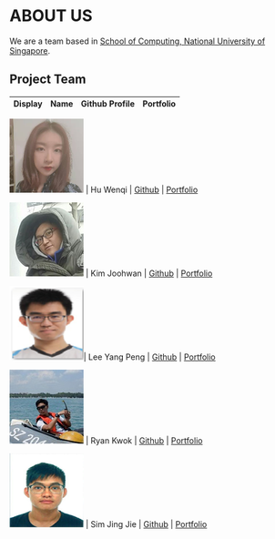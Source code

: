 # ABOUT US

We are a team based in [School of Computing, National University of Singapore](http://www.comp.nus.edu.sg/).

## Project Team

Display | Name | Github Profile | Portfolio
----------|:------:|:--------------:|:---------:

![Hu Wen Qi](team/profile_pictures/hwq_pic.png) | Hu Wenqi | [Github](https://github.com/Vinci-Hu) | [Portfolio](team/wenqihu.md)

![Kim Joohwan](team/profile_pictures/jw_pic.png) | Kim Joohwan | [Github](https://github.com/joohwan58) | [Portfolio](team/joohwan.md)

![Lee Yang Peng](team/profile_pictures/lyp_pic.png)| Lee Yang Peng | [Github](https://github.com/Leeyp) | [Portfolio](team/leeyp.md)

![Ryan Kwok](team/profile_pictures/kwokyto_pic.jpg) | Ryan Kwok | [Github](https://github.com/kwokyto) | [Portfolio](team/kwokyto.md)

![Sim Jing Jie](team/profile_pictures/sjj_pic.png) | Sim Jing Jie | [Github](https://github.com/SimJJ96/) | [Portfolio](team/simjj96.md)
